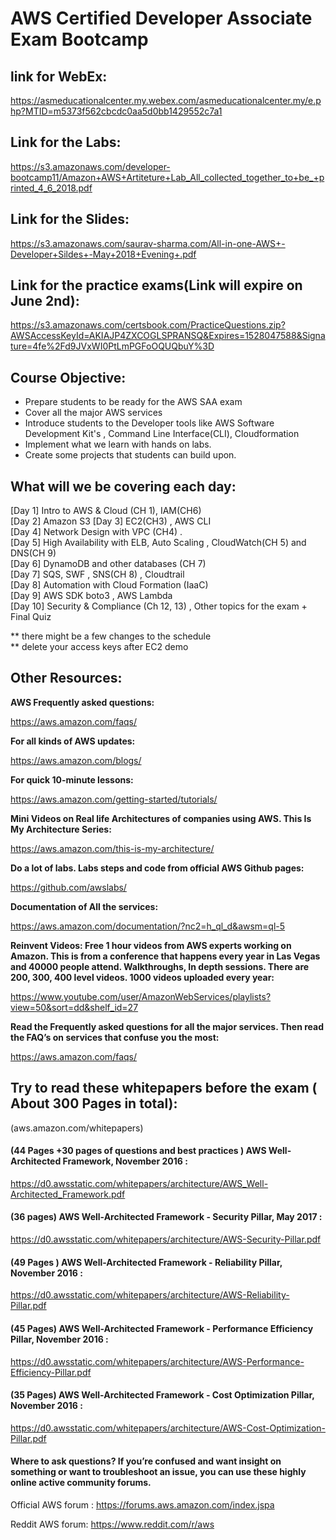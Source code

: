 # AWS Certified Developer Associate Exam Bootcamp

## link for WebEx:
https://asmeducationalcenter.my.webex.com/asmeducationalcenter.my/e.php?MTID=m5373f562cbcdc0aa5d0bb1429552c7a1

## Link for the Labs:
https://s3.amazonaws.com/developer-bootcamp11/Amazon+AWS+Artiteture+Lab_All_collected_together_to+be_+printed_4_6_2018.pdf

## Link for the Slides:
https://s3.amazonaws.com/saurav-sharma.com/All-in-one-AWS+-Developer+Sildes+-May+2018+Evening+.pdf

## Link for the practice exams(Link will expire on June 2nd):
https://s3.amazonaws.com/certsbook.com/PracticeQuestions.zip?AWSAccessKeyId=AKIAJP4ZXCOGLSPRANSQ&Expires=1528047588&Signature=4fe%2Fd9JVxWI0PtLmPGFoOQUQbuY%3D


## Course Objective:
* Prepare students to be ready for the AWS SAA exam
* Cover all the major AWS services 
* Introduce students to the Developer tools like AWS Software Development Kit's , Command Line Interface(CLI), Cloudformation
* Implement what we learn with hands on labs.
* Create some projects that students can build upon. 


## What will we be covering each day:
[Day 1]	Intro to AWS & Cloud (CH 1), IAM(CH6) \
[Day 2] Amazon S3
[Day 3]	EC2(CH3) , AWS CLI  \
[Day 4]	Network Design with VPC (CH4) . \
[Day 5]	High Availability with ELB, Auto Scaling , CloudWatch(CH 5) and DNS(CH 9)\
[Day 6]	DynamoDB and other databases (CH 7)\
[Day 7]	SQS, SWF , SNS(CH 8) , Cloudtrail \
[Day 8]	Automation with Cloud Formation (IaaC) \
[Day 9] AWS SDK boto3 ,  AWS Lambda  \
[Day 10]	Security & Compliance (Ch 12, 13) , Other topics for the exam  + Final Quiz


** there might be a few changes to the schedule \
** delete your access keys after EC2 demo 

## Other Resources:

**AWS Frequently asked questions:**

https://aws.amazon.com/faqs/

**For all kinds of AWS updates:**

https://aws.amazon.com/blogs/

**For quick 10-minute lessons:**

https://aws.amazon.com/getting-started/tutorials/

**Mini Videos on Real life Architectures of companies using AWS. This Is My Architecture Series:**

https://aws.amazon.com/this-is-my-architecture/

**Do a lot of labs. Labs steps and code from official AWS Github pages:** 

https://github.com/awslabs/

**Documentation of All the services:**

https://aws.amazon.com/documentation/?nc2=h_ql_d&awsm=ql-5

**Reinvent Videos: Free 1 hour videos from AWS experts working on Amazon. This is from a conference that happens every year in Las Vegas and 40000 people attend. Walkthroughs, In depth sessions. There are 200, 300, 400 level videos. 1000 videos uploaded every year:**

https://www.youtube.com/user/AmazonWebServices/playlists?view=50&sort=dd&shelf_id=27

**Read the Frequently asked questions for all the major services. Then read the FAQ’s on services that confuse you the most:**

https://aws.amazon.com/faqs/








## Try to read these whitepapers before the exam ( About 300 Pages in total):
 (aws.amazon.com/whitepapers) 
#### (44 Pages +30 pages of questions and best practices ) AWS Well-Architected Framework, November 2016 :
https://d0.awsstatic.com/whitepapers/architecture/AWS_Well-Architected_Framework.pdf
#### (36 pages) AWS Well-Architected Framework - Security Pillar, May 2017 :
https://d0.awsstatic.com/whitepapers/architecture/AWS-Security-Pillar.pdf
#### (49 Pages ) AWS Well-Architected Framework - Reliability Pillar, November 2016 :
https://d0.awsstatic.com/whitepapers/architecture/AWS-Reliability-Pillar.pdf
#### (45 Pages) AWS Well-Architected Framework - Performance Efficiency Pillar, November 2016 :
https://d0.awsstatic.com/whitepapers/architecture/AWS-Performance-Efficiency-Pillar.pdf
#### (35 Pages) AWS Well-Architected Framework - Cost Optimization Pillar, November 2016 :
https://d0.awsstatic.com/whitepapers/architecture/AWS-Cost-Optimization-Pillar.pdf





#### Where to ask questions? If you’re confused and want insight on something or want to troubleshoot an issue, you can use these highly online active community forums.

Official AWS forum :
https://forums.aws.amazon.com/index.jspa


Reddit AWS forum:
https://www.reddit.com/r/aws

